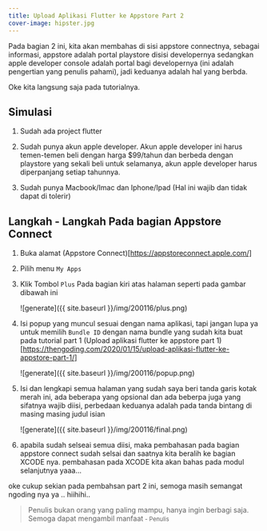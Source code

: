 ```yaml
---
title: Upload Aplikasi Flutter ke Appstore Part 2
cover-image: hipster.jpg
---
```


Pada bagian 2 ini, kita akan membahas di sisi appstore connectnya, sebagai informasi, appstore adalah portal playstore disisi developernya sedangkan apple developer console adalah portal bagi developernya (ini adalah pengertian yang penulis pahami), jadi keduanya adalah hal yang berbda.
<!--more-->
Oke kita langsung saja pada tutorialnya.

## Simulasi ##

1. Sudah ada project flutter
   
2. Sudah punya akun apple developer. Akun apple developer ini harus temen-temen beli dengan harga $99/tahun dan berbeda dengan playstore yang sekali beli untuk selamanya, akun apple developer harus diperpanjang setiap tahunnya.

3. Sudah punya Macbook/Imac dan Iphone/Ipad (Hal ini wajib dan tidak dapat di tolerir)

## Langkah - Langkah Pada bagian Appstore Connect ##

1. Buka alamat (Appstore Connect)[https://appstoreconnect.apple.com/]

2. Pilih menu `My Apps`

3. Klik Tombol `Plus` Pada bagian kiri atas halaman seperti pada gambar dibawah ini
   
    ![generate]({{ site.baseurl }}/img/200116/plus.png)

4. Isi popup yang muncul sesuai dengan nama aplikasi, tapi jangan lupa ya untuk memilih `Bundle ID` dengan nama bundle yang sudah kita buat pada tutorial part 1 (Upload aplikasi flutter ke appstore part 1)[https://thengoding.com/2020/01/15/upload-aplikasi-flutter-ke-appstore-part-1/]

    ![generate]({{ site.baseurl }}/img/200116/popup.png)

5. Isi dan lengkapi semua halaman yang sudah saya beri tanda garis kotak merah ini, ada beberapa yang opsional dan ada beberpa juga yang sifatnya wajib diisi, perbedaan keduanya adalah pada tanda bintang di masing masing judul isian

    ![generate]({{ site.baseurl }}/img/200116/final.png)

6. apabila sudah selseai semua diisi, maka pembahasan pada bagian appstore connect sudah selsai dan saatnya kita beralih ke bagian XCODE nya. pembahasan pada XCODE kita akan bahas pada modul selanjutnya yaaa...


oke cukup sekian pada pembahsan part 2 ini, semoga masih semangat ngoding nya ya .. hiihihi..





>Penulis bukan orang yang paling mampu, hanya ingin berbagi saja. Semoga dapat mengambil manfaat<small> - Penulis</small>